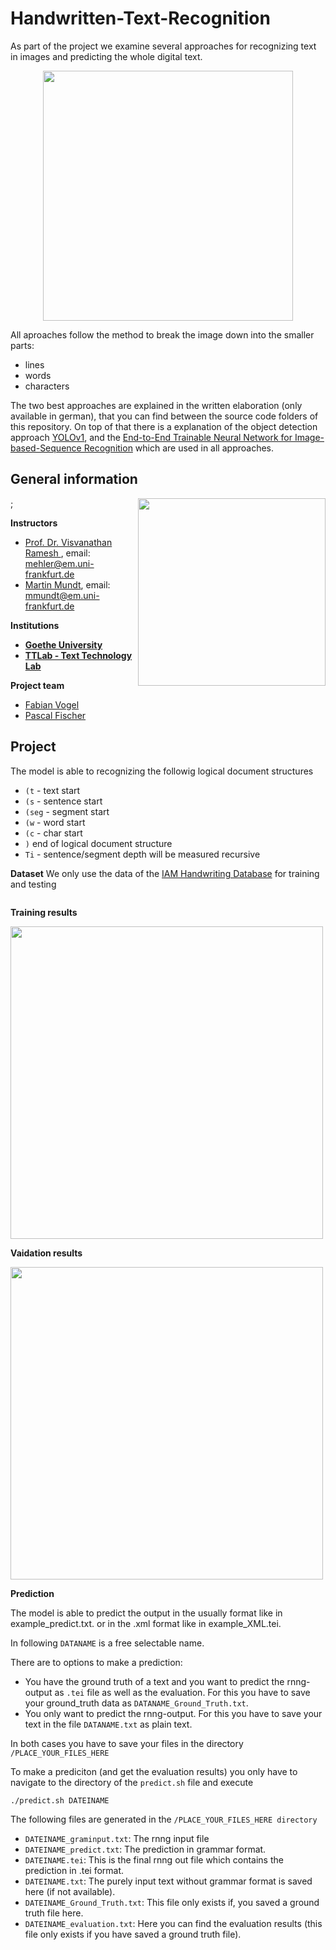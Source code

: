 # Handwritten-Text-Recognition
As part of the project we examine several approaches for recognizing text in images and predicting the whole digital text.

<p align="center">                                                                                                                    
    <img align="top" width="400" height="" src="https://upload.wikimedia.org/wikipedia/commons/8/88/Handwritten_text_recognition.jpg">
</p>

All aproaches follow the method to break the image down into the smaller parts:
* lines
* words
* characters

The two best approaches are explained in the written elaboration (only available in german), that you can find between the source code folders of this repository.
On top of that there is a explanation of the object detection approach [YOLOv1](https://arxiv.org/pdf/1506.02640.pdf), and the [End-to-End Trainable Neural Network for Image-based-Sequence Recognition](https://arxiv.org/pdf/1507.05717.pdf) which are used in all approaches.

## General information
<img align="right" width="300" height="" src="https://upload.wikimedia.org/wikipedia/commons/1/1e/Logo-Goethe-University-Frankfurt-am-Main.svg">;

**Instructors**
* [Prof. Dr. Visvanathan Ramesh ](http://www.ccc.cs.uni-frankfurt.de/people/), email: mehler@em.uni-frankfurt.de
* [Martin Mundt](https://martin-mundt.com/), email: mmundt@em.uni-frankfurt.de

**Institutions**
* **[Goethe University](http://www.informatik.uni-frankfurt.de/index.php/en/)**
* **[TTLab - Text Technology Lab](https://www.texttechnologylab.org/)**

**Project team**
* [Fabian Vogel](https://github.com/legnaib)
* [Pascal Fischer](https://github.com/Psarpei)


## Project
The model is able to recognizing the followig logical document structures
* ```(t``` - text start
* ```(s``` - sentence start
* ```(seg``` - segment start
* ```(w``` - word start
* ```(c``` - char start
* ```)``` end of logical document structure
* ```Ti``` - sentence/segment depth will be measured recursive 

**Dataset**
We only use the data of the [IAM Handwriting Database](https://fki.tic.heia-fr.ch/databases/iam-handwriting-database) for training and testing

<img align="center" width="300" height="https://fki.tic.heia-fr.ch/static/img/a01-122.jpg">


**Training results**

<img align="center" width="500" height="" src="https://upload.wikimedia.org/wikipedia/commons/0/0a/Train_example2.png">

**Vaidation results**

<img align="center" width="500" height="" src="https://upload.wikimedia.org/wikipedia/commons/b/bb/Test_example2.png">

**Prediction**

The model is able to predict the output in the usually format like in example_predict.txt. or in the .xml format like in example_XML.tei.

In following ```DATANAME``` is a free selectable name. 

There are to options to make a prediction:
* You have the ground truth of a text and you want to predict the rnng-output as ```.tei``` file as well as the evaluation. For this you have to save your ground_truth data as ```DATANAME_Ground_Truth.txt```.
* You only want to predict the rnng-output. For this you have to save your text in the file ```DATANAME.txt``` as plain text.

In both cases you have to save your files in the directory ```/PLACE_YOUR_FILES_HERE```

To make a prediciton (and get the evaluation results) you only have to navigate to the directory of the ```predict.sh``` file and execute 

    ./predict.sh DATEINAME 

The following files are generated in the ```/PLACE_YOUR_FILES_HERE directory```

* ```DATEINAME_graminput.txt```: The rnng input file 
* ```DATEINAME_predict.txt```: The prediction in grammar format.
* ```DATEINAME.tei```: This is the final rnng out file which contains the prediction in .tei format.
* ```DATEINAME.txt```: The purely input text without grammar format is saved here (if not available).
* ```DATEINAME_Ground_Truth.txt```: This file only exists if, you saved a ground truth file here.
* ```DATEINAME_evaluation.txt```: Here you can find the evaluation results (this file only exists if you have saved a ground truth file).
